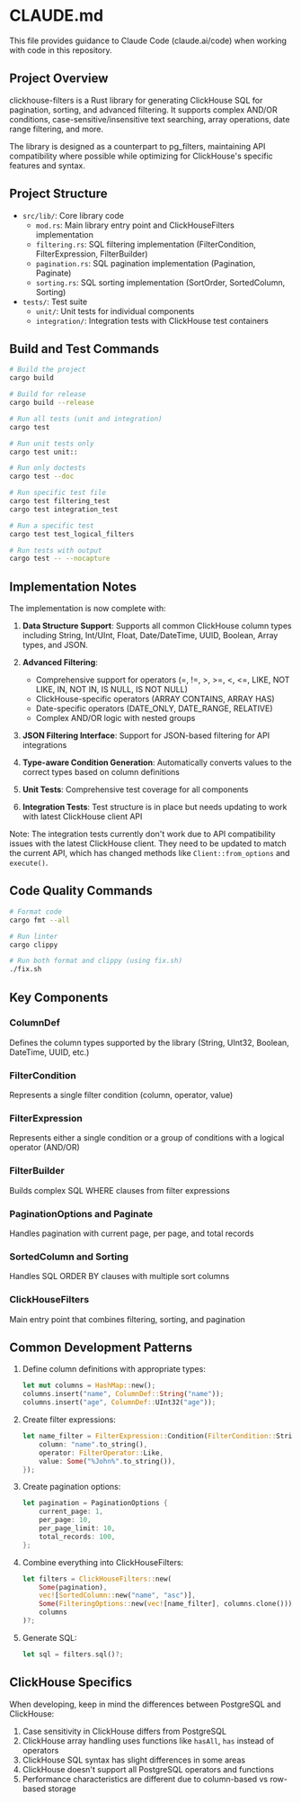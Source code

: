 # CLAUDE.md

This file provides guidance to Claude Code (claude.ai/code) when working with code in this repository.

## Project Overview

clickhouse-filters is a Rust library for generating ClickHouse SQL for pagination, sorting, and advanced filtering. It supports complex AND/OR conditions, case-sensitive/insensitive text searching, array operations, date range filtering, and more.

The library is designed as a counterpart to pg_filters, maintaining API compatibility where possible while optimizing for ClickHouse's specific features and syntax.

## Project Structure

- `src/lib/`: Core library code
  - `mod.rs`: Main library entry point and ClickHouseFilters implementation
  - `filtering.rs`: SQL filtering implementation (FilterCondition, FilterExpression, FilterBuilder)
  - `pagination.rs`: SQL pagination implementation (Pagination, Paginate)
  - `sorting.rs`: SQL sorting implementation (SortOrder, SortedColumn, Sorting)
- `tests/`: Test suite
  - `unit/`: Unit tests for individual components
  - `integration/`: Integration tests with ClickHouse test containers

## Build and Test Commands

```bash
# Build the project
cargo build

# Build for release
cargo build --release

# Run all tests (unit and integration)
cargo test

# Run unit tests only
cargo test unit::

# Run only doctests
cargo test --doc

# Run specific test file
cargo test filtering_test
cargo test integration_test

# Run a specific test
cargo test test_logical_filters

# Run tests with output
cargo test -- --nocapture
```

## Implementation Notes

The implementation is now complete with:

1. **Data Structure Support**: Supports all common ClickHouse column types including String, Int/UInt, Float, Date/DateTime, UUID, Boolean, Array types, and JSON.

2. **Advanced Filtering**: 
   - Comprehensive support for operators (=, !=, >, >=, <, <=, LIKE, NOT LIKE, IN, NOT IN, IS NULL, IS NOT NULL)
   - ClickHouse-specific operators (ARRAY CONTAINS, ARRAY HAS)
   - Date-specific operators (DATE_ONLY, DATE_RANGE, RELATIVE)
   - Complex AND/OR logic with nested groups

3. **JSON Filtering Interface**: Support for JSON-based filtering for API integrations

4. **Type-aware Condition Generation**: Automatically converts values to the correct types based on column definitions

5. **Unit Tests**: Comprehensive test coverage for all components

6. **Integration Tests**: Test structure is in place but needs updating to work with latest ClickHouse client API

Note: The integration tests currently don't work due to API compatibility issues with the latest ClickHouse client. They need to be updated to match the current API, which has changed methods like `Client::from_options` and `execute()`.

## Code Quality Commands

```bash
# Format code
cargo fmt --all

# Run linter
cargo clippy

# Run both format and clippy (using fix.sh)
./fix.sh
```

## Key Components

### ColumnDef
Defines the column types supported by the library (String, UInt32, Boolean, DateTime, UUID, etc.)

### FilterCondition
Represents a single filter condition (column, operator, value)

### FilterExpression
Represents either a single condition or a group of conditions with a logical operator (AND/OR)

### FilterBuilder
Builds complex SQL WHERE clauses from filter expressions

### PaginationOptions and Paginate
Handles pagination with current page, per page, and total records

### SortedColumn and Sorting
Handles SQL ORDER BY clauses with multiple sort columns

### ClickHouseFilters
Main entry point that combines filtering, sorting, and pagination

## Common Development Patterns

1. Define column definitions with appropriate types:
   ```rust
   let mut columns = HashMap::new();
   columns.insert("name", ColumnDef::String("name"));
   columns.insert("age", ColumnDef::UInt32("age"));
   ```

2. Create filter expressions:
   ```rust
   let name_filter = FilterExpression::Condition(FilterCondition::StringValue {
       column: "name".to_string(),
       operator: FilterOperator::Like,
       value: Some("%John%".to_string()),
   });
   ```

3. Create pagination options:
   ```rust
   let pagination = PaginationOptions {
       current_page: 1,
       per_page: 10,
       per_page_limit: 10,
       total_records: 100,
   };
   ```

4. Combine everything into ClickHouseFilters:
   ```rust
   let filters = ClickHouseFilters::new(
       Some(pagination),
       vec![SortedColumn::new("name", "asc")],
       Some(FilteringOptions::new(vec![name_filter], columns.clone())),
       columns
   )?;
   ```

5. Generate SQL:
   ```rust
   let sql = filters.sql()?;
   ```

## ClickHouse Specifics

When developing, keep in mind the differences between PostgreSQL and ClickHouse:

1. Case sensitivity in ClickHouse differs from PostgreSQL
2. ClickHouse array handling uses functions like `hasAll`, `has` instead of operators
3. ClickHouse SQL syntax has slight differences in some areas
4. ClickHouse doesn't support all PostgreSQL operators and functions
5. Performance characteristics are different due to column-based vs row-based storage